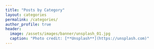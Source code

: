 ```yaml
---
title: "Posts by Category"
layout: categories
permalink: /categories/
author_profile: true
header:
  image: /assets/images/banner/unsplash_01.jpg
  caption: "Photo credit: [**Unsplash**](https://unsplash.com)"
---
```

